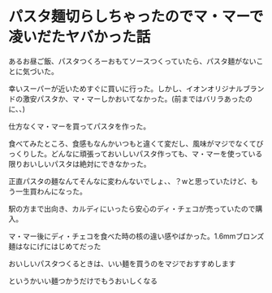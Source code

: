 # パスタ麺切らしちゃったのでマ・マーで凌いだたヤバかった話
あるお昼ご飯、パスタつくろーおもてソースつくっていたら、パスタ麺がないことに気づいた。

幸いスーパーが近いためすぐに買いに行った。しかし、イオンオリジナルブランドの激安パスタか、マ・マーしかおいてなかった。(前まではバリラあったのに、、)

仕方なくマ・マーを買ってパスタを作った。

食べてみたところ、食感もなんかいつもと違くて変だし、風味がマジでなくてびっくりした。どんなに頑張っておいしいパスタ作っても、マ・マーを使っている限りおいしいパスタは絶対にできなかった。

正直パスタの麺なんてそんなに変わんないでしょ、、？wと思っていたけど、もう一生買わんになった。

駅の方まで出向き、カルディにいったら安心のディ・チェコが売っていたので購入。

マ・マー後にディ・チェコを食べた時の核の違い感やばかった。1.6mmブロンズ麺はなにげにはじめてだった

おいしいパスタつくるときは、いい麺を買うのをマジでおすすめします

というかいい麺つかうだけでもうおいしくなる
